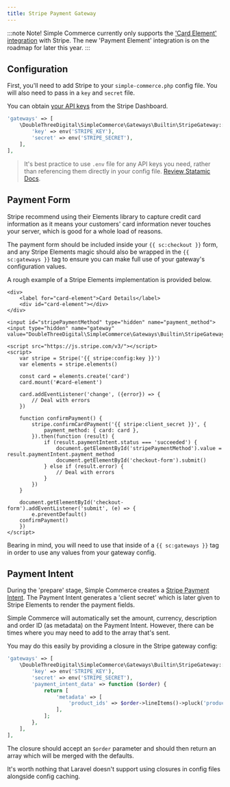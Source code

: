 ```yaml
---
title: Stripe Payment Gateway
---
```


:::note Note!
Simple Commerce currently only supports the ['Card Element' integration](https://stripe.com/docs/payments/accept-card-payments?platform=web&ui=elements) with Stripe. The new 'Payment Element' integration is on the roadmap for later this year.
:::

## Configuration

First, you'll need to add Stripe to your `simple-commerce.php` config file. You will also need to pass in a `key` and `secret` file.

You can obtain [your API keys](https://dashboard.stripe.com/test/apikeys) from the Stripe Dashboard.

```php
'gateways' => [
	\DoubleThreeDigital\SimpleCommerce\Gateways\Builtin\StripeGateway::class => [
    	'key' => env('STRIPE_KEY'),
        'secret' => env('STRIPE_SECRET'),
    ],
],
```

> It's best practice to use `.env` file for any API keys you need, rather than referencing them directly in your config file. [Review Statamic Docs](https://statamic.dev/configuration#environment-variables).

## Payment Form

Stripe recommend using their Elements library to capture credit card information as it means your customers' card information never touches your server, which is good for a whole load of reasons.

The payment form should be included inside your `{{ sc:checkout }}` form, and any Stripe Elements magic should also be wrapped in the `{{ sc:gateways }}` tag to ensure you can make full use of your gateway's configuration values.

A rough example of a Stripe Elements implementation is provided below.

```antlers
<div>
    <label for="card-element">Card Details</label>
    <div id="card-element"></div>
</div>

<input id="stripePaymentMethod" type="hidden" name="payment_method">
<input type="hidden" name="gateway" value="DoubleThreeDigital\SimpleCommerce\Gateways\Builtin\StripeGateway">

<script src="https://js.stripe.com/v3/"></script>
<script>
    var stripe = Stripe('{{ stripe:config:key }}')
    var elements = stripe.elements()

    const card = elements.create('card')
    card.mount('#card-element')

    card.addEventListener('change', ({error}) => {
        // Deal with errors
    })

    function confirmPayment() {
        stripe.confirmCardPayment('{{ stripe:client_secret }}', {
            payment_method: { card: card },
        }).then(function (result) {
          	if (result.paymentIntent.status === 'succeeded') {
            	document.getElementById('stripePaymentMethod').value = result.paymentIntent.payment_method
            	document.getElementById('checkout-form').submit()
            } else if (result.error) {
             	// Deal with errors
            }
        })
    }

    document.getElementById('checkout-form').addEventListener('submit', (e) => {
        e.preventDefault()
	confirmPayment()
    })
</script>
```

Bearing in mind, you will need to use that inside of a `{{ sc:gateways }}` tag in order to use any values from your gateway config.

## Payment Intent

During the 'prepare' stage, Simple Commerce creates a [Stripe Payment Intent](https://stripe.com/docs/payments/payment-intents#creating-a-paymentintent). The Payment Intent generates a 'client secret' which is later given to Stripe Elements to render the payment fields.

Simple Commerce will automatically set the amount, currency, description and order ID (as metadata) on the Payment Intent. However, there can be times where you may need to add to the array that's sent.

You may do this easily by providing a closure in the Stripe gateway config:

```php
'gateways' => [
	\DoubleThreeDigital\SimpleCommerce\Gateways\Builtin\StripeGateway::class => [
    	'key' => env('STRIPE_KEY'),
        'secret' => env('STRIPE_SECRET'),
        'payment_intent_data' => function ($order) {
            return [
                'metadata' => [
                    'product_ids' => $order->lineItems()->pluck('product')->join(', '),
                ],
            ];
        },
    ],
],
```

The closure should accept an `$order` parameter and should then return an array which will be merged with the defaults.

It's worth nothing that Laravel doesn't support using closures in config files alongside config caching.
